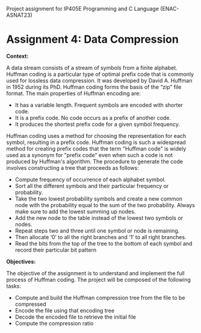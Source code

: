 Project assignment for IP405E Programming and C Language (ENAC- ASNAT23)

# Assignment 4: Data Compression

**Context:**

A data stream consists of a stream of symbols from a finite alphabet. Huffman coding is a particular type of optimal prefix code that is commonly used for lossless data compression. It was developed by David A. Huffman in 1952 during its PhD. Huffman coding forms the basis of the “zip” file format. The main properties of Huffman encoding are:

- It has a variable length. Frequent symbols are encoded with shorter code.
- It is a prefix code. No code occurs as a prefix of another code.
- It produces the shortest prefix code for a given symbol frequency.
  
Huffman coding uses a method for choosing the representation for each symbol, resulting in a prefix code. Huffman coding is such a widespread method for creating prefix codes that the term "Huffman code" is widely used as a synonym for "prefix code" even when such a code is not produced by Huffman's algorithm. The procedure to generate the code involves constructing a tree that proceeds as follows:

- Compute frequency of occurrence of each alphabet symbol.
- Sort all the different symbols and their particular frequency or probability.
- Take the two lowest probability symbols and create a new common node with the
probability equal to the sum of the two probability. Always make sure to add the lowest
summing up nodes.
- Add the new node to the table instead of the lowest two symbols or nodes.
- Repeat steps two and three until one symbol or node is remaining.
- Then allocate ‘0’ to all the right branches and ‘1’ to all right branches.
- Read the bits from the top of the tree to the bottom of each symbol and record their
particular bit pattern

**Objectives:**

The objective of the assignment is to understand and implement the full process of Huffman coding.
The project will be composed of the following tasks:
- Compute and build the Huffman compression tree from the file to be compressed
- Encode the file using that encoding tree
- Decode the encoded file to retrieve the initial file
- Compute the compression ratio
